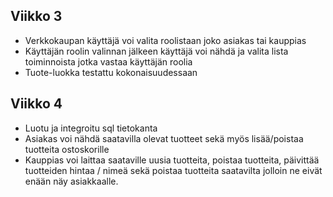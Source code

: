 ## Viikko 3
- Verkkokaupan käyttäjä voi valita roolistaan joko asiakas tai kauppias
- Käyttäjän roolin valinnan jälkeen käyttäjä voi nähdä ja valita lista toiminnoista jotka vastaa käyttäjän roolia 
- Tuote-luokka testattu kokonaisuudessaan

## Viikko 4
- Luotu ja integroitu sql tietokanta 
- Asiakas voi nähdä saatavilla olevat tuotteet sekä myös lisää/poistaa tuotteita ostoskorille 
- Kauppias voi laittaa saataville uusia tuotteita, poistaa tuotteita, päivittää tuotteiden hintaa / nimeä sekä poistaa tuotteita saatavilta jolloin ne eivät enään näy asiakkaalle.
